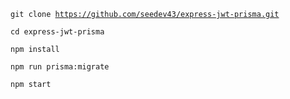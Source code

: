 <code>git clone https://github.com/seedev43/express-jwt-prisma.git</code>

<code>cd express-jwt-prisma</code>

<code>npm install</code>

<code>npm run prisma:migrate</code>

<code>npm start</code>
